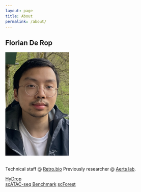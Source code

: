 ```yaml
---
layout: page
title: About
permalink: /about/
---
```


## Florian De Rop

<img src="/assets/images/myself.png" alt="Florian De Rop" style="width: 200px; margin-bottom: 1rem;">

Technical staff @ [Retro.bio](https://www.retro.bio)
Previously researcher @ [Aerts lab](https://aertslab.org).  

<div class="social-links">
    <a href="https://x.com/fvderop" title="X"><i class="fa-brands fa-x-twitter"></i></a>
    <a href="https://github.com/fderop" title="GitHub"><i class="fab fa-github"></i></a>
</div>


[HyDrop](https://elifesciences.org/articles/73971)  
[scATAC-seq Benchmark](https://www.nature.com/articles/s41587-023-01881-x)
[scForest](https://github.com/aertslab/scforest/blob/master/scforest.pdf)


